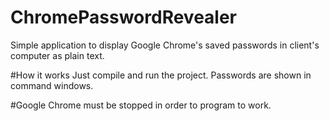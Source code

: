 # ChromePasswordRevealer
Simple application to display Google Chrome's saved passwords in client's computer as plain text.

#How it works
Just compile and run the project. Passwords are shown in command windows.

#Google Chrome must be stopped in order to program to work.
